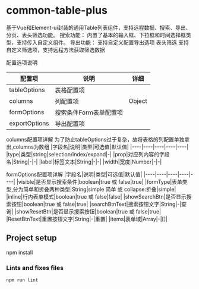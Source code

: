 # common-table-plus

基于Vue和Element-ui封装的通用Table列表组件，支持远程数据、搜索、导出、分页、表头筛选功能。
搜索功能：
    内置了基本的输入框、下拉框和时间选择框类型，支持传入自定义组件。
导出功能：
    支持自定义配置导出选项
表头筛选
    支持自定义筛选项，支持远程方法获取筛选数据


配置选项说明

|配置项|说明|详细|
|----|----|----|
|tableOptions|表格配置项|
|columns|列配置项|Object|
|formOptions|搜索条件Form表单配置项||
|exportOptions|导出配置项||


 


columns配置项详解 
为了防止tableOptions过于复杂，故将表格的列配置单独拿出,columns为数组
|字段名|说明|类型|可选值|默认值| 
|----|----|----|----|----|
|type|类型|string|selection/index/expand|-|
|prop|对应列内容的字段名|String|-|-|
|label|标签文本|String|-|-|
|width|宽度|Number|-|-|






formOptions配置项详解
|字段名|说明|类型|可选值|默认值|
|----|----|----|----|----|
|visible|是否显示搜索条件|boolean|true 或 false|true|
|formType|表单类型,分为简单和折叠两种类型|String|simple 简单 或 collapse:折叠|simple|
|inline|行内表单模式|boolean|true 或 false|false|
|showSearchBtn|是否显示搜索按钮|boolean|true 或 false|true|
|searchBtnText|搜索按钮文字|String|-|查询|
|showResetBtn|是否显示搜索按钮|boolean|true 或 false|true|
|ResetBtnText|重置按钮文字|String|-|重置|
|items|表单域|Array|-|[]|







 


## Project setup

npm install






### Lints and fixes files
```
npm run lint
```


